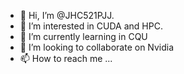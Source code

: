 - 👋 Hi, I’m @JHC521PJJ.
- 👀 I’m interested in CUDA and HPC.
- 🌱 I’m currently learning in CQU
- 💞️ I’m looking to collaborate on Nvidia
- 📫 How to reach me ...

<!---
JHC521PJJ/JHC521PJJ is a ✨ special ✨ repository because its `README.md` (this file) appears on your GitHub profile.
You can click the Preview link to take a look at your changes.
--->
